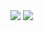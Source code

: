 <img src="https://capsule-render.vercel.app/api?type=waving&color=0:424874,50:A6B1E1,100:DCD6F7&height=300&section=header&text=Minkyu-nl-&animation=twinkling&fontSize=90&fontColor=F7FBFC&desc=Thank%20you%20for%20your%20visiting&descSize=20" />


<img src="https://capsule-render.vercel.app/api?type=waving&color=0:424874,50:A6B1E1,100:DCD6F7&height=300&section=footer&&animation=twinkling&fontSize=90&fontColor=F7FBFC&desc=Thank%20you&descSize=30" />
